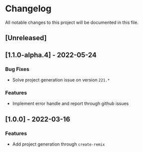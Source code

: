 # Changelog

All notable changes to this project will be documented in this file.

## [Unreleased]
## [1.1.0-alpha.4] - 2022-05-24

### Bug Fixes

- Solve project generation issue on version `221.*`

### Features

- Implement error handle and report through github issues

## [1.0.0] - 2022-03-16

### Features

- Add project generation through `create-remix`

<!-- generated by git-cliff -->
